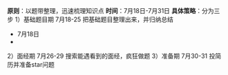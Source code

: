 **原则**：以题带整理，迅速梳理知识点
**时间**：7月18日-7月31日
**具体策略**：分为三步
1）基础题目期 7月18-25
把基础题目整理出来，并归纳总结
* 7月18日 
* 

2）面经期 7月26-29
搜索能遇看到的面经，疯狂做题
3）准备期 7月30-31
投简历并准备star问题


